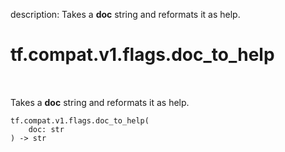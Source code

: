 description: Takes a __doc__ string and reformats it as help.

<div itemscope itemtype="http://developers.google.com/ReferenceObject">
<meta itemprop="name" content="tf.compat.v1.flags.doc_to_help" />
<meta itemprop="path" content="Stable" />
</div>

# tf.compat.v1.flags.doc_to_help

<!-- Insert buttons and diff -->

<table class="tfo-notebook-buttons tfo-api nocontent" align="left">

</table>



Takes a __doc__ string and reformats it as help.


<pre class="devsite-click-to-copy prettyprint lang-py tfo-signature-link">
<code>tf.compat.v1.flags.doc_to_help(
    doc: str
) -> str
</code></pre>



<!-- Placeholder for "Used in" -->
